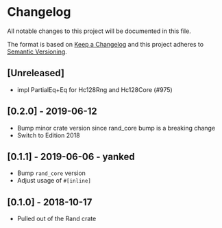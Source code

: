 # Changelog
All notable changes to this project will be documented in this file.

The format is based on [Keep a Changelog](http://keepachangelog.com/en/1.0.0/)
and this project adheres to [Semantic Versioning](https://semver.org/spec/v2.0.0.html).

## [Unreleased]
- impl PartialEq+Eq for Hc128Rng and Hc128Core (#975)

## [0.2.0] - 2019-06-12
- Bump minor crate version since rand_core bump is a breaking change
- Switch to Edition 2018

## [0.1.1] - 2019-06-06 - yanked
- Bump `rand_core` version
- Adjust usage of `#[inline]`

## [0.1.0] - 2018-10-17
- Pulled out of the Rand crate

